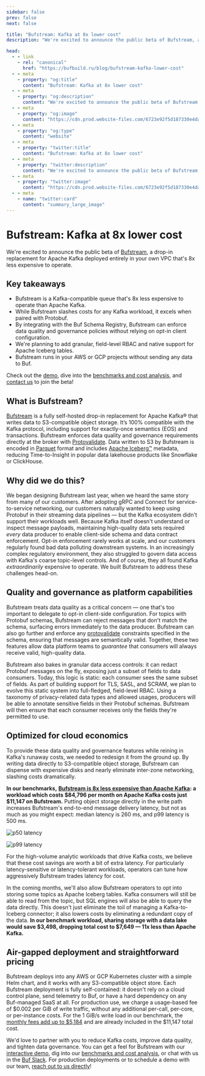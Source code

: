 ```yaml
---
sidebar: false
prev: false
next: false

title: "Bufstream: Kafka at 8x lower cost"
description: "We're excited to announce the public beta of Bufstream, a drop-in replacement for Apache Kafka deployed entirely in your own VPC that's 8x less expensive to operate."

head:
  - - link
    - rel: "canonical"
      href: "https://bufbuild.ru/blog/bufstream-kafka-lower-cost"
  - - meta
    - property: "og:title"
      content: "Bufstream: Kafka at 8x lower cost"
  - - meta
    - property: "og:description"
      content: "We're excited to announce the public beta of Bufstream, a drop-in replacement for Apache Kafka deployed entirely in your own VPC that's 8x less expensive to operate."
  - - meta
    - property: "og:image"
      content: "https://cdn.prod.website-files.com/6723e92f5d187330e4da8144/674fa986d37305da4f71b8e0_Bufstream-kafka%20lower%20cost.png"
  - - meta
    - property: "og:type"
      content: "website"
  - - meta
    - property: "twitter:title"
      content: "Bufstream: Kafka at 8x lower cost"
  - - meta
    - property: "twitter:description"
      content: "We're excited to announce the public beta of Bufstream, a drop-in replacement for Apache Kafka deployed entirely in your own VPC that's 8x less expensive to operate."
  - - meta
    - property: "twitter:image"
      content: "https://cdn.prod.website-files.com/6723e92f5d187330e4da8144/674fa986d37305da4f71b8e0_Bufstream-kafka%20lower%20cost.png"
  - - meta
    - name: "twitter:card"
      content: "summary_large_image"
---
```


# Bufstream: Kafka at 8x lower cost

We're excited to announce the public beta of [Bufstream](https://buf.build/product/bufstream), a drop-in replacement for Apache Kafka deployed entirely in your own VPC that's 8x less expensive to operate.

## Key takeaways

- Bufstream is a Kafka-compatible queue that's 8x less expensive to operate than Apache Kafka.
- While Bufstream slashes costs for any Kafka workload, it excels when paired with Protobuf.
- By integrating with the Buf Schema Registry, Bufstream can enforce data quality and governance policies without relying on opt-in client configuration.
- We're planning to add granular, field-level RBAC and native support for Apache Iceberg tables.
- Bufstream runs in your AWS or GCP projects without sending any data to Buf.

Check out the [demo](/docs/bufstream/quickstart/index.md), dive into the [benchmarks and cost analysis](/docs/bufstream/cost/index.md), and [contact us](https://buf.build/contact-us) to join the beta!

## What is Bufstream?

[Bufstream](https://buf.build/product/bufstream) is a fully self-hosted drop-in replacement for Apache Kafka® that writes data to S3-compatible object storage. It’s 100% compatible with the Kafka protocol, including support for exactly-once semantics (EOS) and transactions. Bufstream enforces data quality and governance requirements directly at the broker with [Protovalidate](https://github.com/bufbuild/protovalidate). Data written to S3 by Bufstream is encoded in [Parquet](https://parquet.apache.org/) format and includes [Apache Iceberg™](https://iceberg.apache.org/) metadata, reducing Time-to-Insight in popular data lakehouse products like Snowflake or ClickHouse.

## Why did we do this?

We began designing Bufstream last year, when we heard the same story from many of our customers. After adopting gRPC and Connect for service-to-service networking, our customers naturally wanted to keep using Protobuf in their streaming data pipelines — but the Kafka ecosystem didn't support their workloads well. Because Kafka itself doesn't understand or inspect message payloads, maintaining high-quality data sets required _every_ data producer to enable client-side schema and data contract enforcement. Opt-in enforcement rarely works at scale, and our customers regularly found bad data polluting downstream systems. In an increasingly complex regulatory environment, they also struggled to govern data access with Kafka's coarse topic-level controls. And of course, they all found Kafka _extraordinarily_ expensive to operate. We built Bufstream to address these challenges head-on.

## Quality and governance as platform capabilities

Bufstream treats data quality as a critical concern — one that's too important to delegate to opt-in client-side configuration. For topics with Protobuf schemas, Bufstream can reject messages that don't match the schema, surfacing errors immediately to the data producer. Bufstream can also go further and enforce any [protovalidate](https://github.com/bufbuild/protovalidate) constraints specified in the schema, ensuring that messages are semantically valid. Together, these two features allow data platform teams to _guarantee_ that consumers will always receive valid, high-quality data.

Bufstream also bakes in granular data access controls: it can redact Protobuf messages on the fly, exposing just a subset of fields to data consumers. Today, this logic is static: each consumer sees the same subset of fields. As part of building support for TLS, SASL, and SCRAM, we plan to evolve this static system into full-fledged, field-level RBAC. Using a taxonomy of privacy-related data types and allowed usages, producers will be able to annotate sensitive fields in their Protobuf schemas. Bufstream will then ensure that each consumer receives only the fields they're permitted to use.

## Optimized for cloud economics

To provide these data quality and governance features while reining in Kafka's runaway costs, we needed to redesign it from the ground up. By writing data directly to S3-compatible object storage, Bufstream can dispense with expensive disks and nearly eliminate inter-zone networking, slashing costs dramatically.

**In our benchmarks,** [**Bufstream is 8x less expensive than Apache Kafka**](/docs/bufstream/cost/index.md)**: a workload which costs $84,796 per month on Apache Kafka costs just $11,147 on Bufstream.** Putting object storage directly in the write path increases Bufstream's end-to-end message delivery latency, but not as much as you might expect: median latency is 260 ms, and p99 latency is 500 ms.

![p50 latency](https://cdn.prod.website-files.com/6723e92f5d187330e4da8144/6746705f5466e6aed0527133_latency-p50.png)

![p99 latency](https://cdn.prod.website-files.com/6723e92f5d187330e4da8144/6746705fbb4287658cfd2b63_latency-p99.png)

For the high-volume analytic workloads that drive Kafka costs, we believe that these cost savings are worth a bit of extra latency. For particularly latency-sensitive or latency-tolerant workloads, operators can tune how aggressively Bufstream trades latency for cost.

In the coming months, we'll also allow Bufstream operators to opt into storing some topics as Apache Iceberg tables. Kafka consumers will still be able to read from the topic, but SQL engines will also be able to query the data directly. This doesn't just eliminate the toil of managing a Kafka-to-Iceberg connector; it also lowers costs by eliminating a redundant copy of the data. **In our benchmark workload, sharing storage with a data lake would save $3,498, dropping total cost to $7,649 — 11x less than Apache Kafka.**

## Air-gapped deployment and straightforward pricing

Bufstream deploys into any AWS or GCP Kubernetes cluster with a simple Helm chart, and it works with any S3-compatible object store. Each Bufstream deployment is fully self-contained: it doesn't rely on a cloud control plane, send telemetry to Buf, or have a hard dependency on any Buf-managed SaaS at all. For production use, we charge a usage-based fee of $0.002 per GiB of write traffic, without any additional per-call, per-core, or per-instance costs. For the 1 GiB/s write load in our benchmark, the [monthly fees add up to $5,184](/docs/bufstream/cost/index.md#optimized-for-cloud-economics) and are already included in the $11,147 total cost.

We'd love to partner with you to reduce Kafka costs, improve data quality, and tighten data governance. You can get a feel for Bufstream with our [interactive demo](/docs/bufstream/quickstart/index.md), dig into our [benchmarks and cost analysis](/docs/bufstream/cost/index.md), or chat with us in the [Buf Slack](https://buf.build/b/slack). For production deployments or to schedule a demo with our team, [reach out to us directly](https://buf.build/contact-us)!

